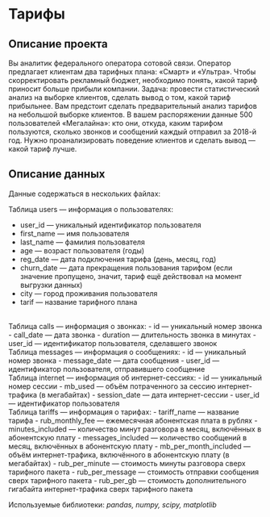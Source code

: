 # Тарифы 

## Описание проекта
Вы аналитик федерального оператора сотовой связи. Оператор предлагает клиентам два тарифных плана: «Смарт» и «Ультра». Чтобы скорректировать рекламный бюджет, необходимо понять, какой тариф приносит больше прибыли компании.
Задача: провести статистический анализ на выборке клиентов, сделать вывод о том, какой тариф прибыльнее. 
Вам предстоит сделать предварительный анализ тарифов на небольшой выборке клиентов. В вашем распоряжении данные 500 пользователей «Мегалайна»: кто они, откуда, каким тарифом пользуются, сколько звонков и сообщений каждый отправил за 2018-й год. Нужно проанализировать поведение клиентов и сделать вывод — какой тариф лучше.

## Описание данных
Данные содержаться в нескольких файлах:

Таблица users — информация о пользователях:
- user_id — уникальный идентификатор пользователя
- first_name — имя пользователя
- last_name — фамилия пользователя
- age — возраст пользователя (годы)
- reg_date — дата подключения тарифа (день, месяц, год)
- churn_date — дата прекращения пользования тарифом (если значение пропущено, значит, тариф ещё действовал на момент выгрузки данных)
- city — город проживания пользователя
- tarif — название тарифного плана
<br>
Таблица calls — информация о звонках:
- id — уникальный номер звонка
- call_date — дата звонка
- duration — длительность звонка в минутах
- user_id — идентификатор пользователя, сделавшего звонок
<br>
Таблица messages — информация о сообщениях:
- id — уникальный номер звонка
- message_date — дата сообщения
- user_id — идентификатор пользователя, отправившего сообщение
<br>
Таблица internet — информация об интернет-сессиях:
- id — уникальный номер сессии
- mb_used — объём потраченного за сессию интернет-трафика (в мегабайтах)
- session_date — дата интернет-сессии
- user_id — идентификатор пользователя
<br>
Таблица tariffs — информация о тарифах:
- tariff_name — название тарифа
- rub_monthly_fee — ежемесячная абонентская плата в рублях
- minutes_included — количество минут разговора в месяц, включённых в абонентскую плату
- messages_included — количество сообщений в месяц, включённых в абонентскую плату
- mb_per_month_included — объём интернет-трафика, включённого в абонентскую плату (в мегабайтах)
- rub_per_minute — стоимость минуты разговора сверх тарифного пакета 
- rub_per_message — стоимость отправки сообщения сверх тарифного пакета
- rub_per_gb — стоимость дополнительного гигабайта интернет-трафика сверх тарифного пакета 

Используемые библиотеки:
*pandas, numpy, scipy, matplotlib*  
